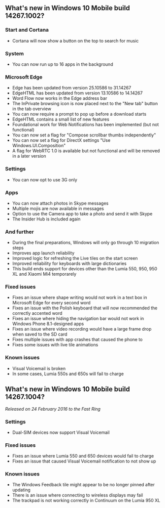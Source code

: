 ## What's new in Windows 10 Mobile build 14267.1002?
### Start and Cortana
- Cortana will now show a button on the top to search for music

### System
- You can now run up to 16 apps in the background

### Microsoft Edge
- Edge has been updated from version 25.10586 to 31.14267
- EdgeHTML has been updated from version 13.10586 to 14.14267
- Word Flow now works in the Edge address bar
- The InPrivate browsing icon is now placed next to the "New tab" button in the tab overview
- You can now require a prompt to pop up before a download starts
- EdgeHTML contains a small list of new features
 - Foundational work for Web Notifications has been implemented (but not functional)
 - You can now set a flag for "Compose scrollbar thumbs independently"
 - You can now set a flag for DirectX settings "Use Windows.UI.Composition"
 - A flag for WebRTC 1.0 is available but not functional and will be removed in a later version

### Settings
- You can now opt to use 3G only

### Apps
- You can now attach photos in Skype messages
- Multiple mojis are now available in messages
- Option to use the Camera app to take a photo and send it with Skype
- The Insider Hub is included again

### And further
- During the final preparations, Windows will only go through 10 migration steps
- Improves app launch reliability
- Improved logic for refreshing the Live tiles on the start screen
- Improved reliability for keyboards with large dictionaries
- This build ends support for devices other than the Lumia 550, 950, 950 XL and Xiaomi Mi4 temporarely

### Fixed issues
- Fixes an issue where shape writing would not work in a text box in Microsoft Edge for every second word
- Fixes an issue with the Polish keyboard that will now recommended the correctly accented word
- Fixes an issue where hiding the navigation bar would not work in Windows Phone 8.1-designed apps
- Fixes an issue where video recording would have a large frame drop when saved to the SD card
- Fixes multiple issues with app crashes that caused the phone to 
- Fixes some issues with live tile animations

### Known issues
- Visual Voicemail is broken
- In some cases, Lumia 550s and 650s will fail to charge

## What's new in Windows 10 Mobile build 14267.1004?
_Released on 24 February 2016 to the Fast Ring_

### Settings
- Dual-SIM devices now support Visual Voicemail

### Fixed issues
- Fixes an issue where Lumia 550 and 650 devices would fail to charge
- Fixes an issue that caused Visual Voicemail notification to not show up

### Known issues
- The Windows Feedback tile might appear to be no longer pinned after updating
- There is an issue where connecting to wireless displays may fail
- The trackpad is not working correctly in Continuum on the Lumia 950 XL
